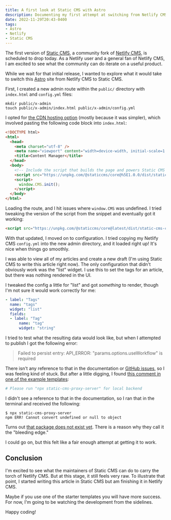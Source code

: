 ```yaml
---
title: A first look at Static CMS with Astro
description: Documenting my first attempt at switching from Netlify CMS to Static CMS
date: 2022-11-29T20:43-0400
tags:
- Astro
- Netlify
- Static CMS
---
```

The first version of [Static CMS](https://staticjscms.netlify.app), a community fork of [Netlify CMS](https://netlifycms.org), is scheduled to drop today. As a Netlify user and a general fan of Netlify CMS, I am excited to see what the community can do iterate on a useful product.

While we wait for that initial release, I wanted to explore what it would take to switch this [Astro](https://astro.build) site from Netlify CMS to Static CMS.

First, I created a new admin route within the `public/` directory with `index.html` and `config.yml` files:

```shell
mkdir public/x-admin
touch public/x-admin/index.html public/x-admin/config.yml
```

I opted for [the CDN hosting option](https://staticjscms.netlify.app/docs/add-to-your-site-cdn) (mostly because it was simpler), which involved pasting the following code block into `index.html`:

```html
<!DOCTYPE html>
<html>
  <head>
    <meta charset="utf-8" />
    <meta name="viewport" content="width=device-width, initial-scale=1.0" />
    <title>Content Manager</title>
  </head>
  <body>
    <!-- Include the script that builds the page and powers Static CMS -->
    <script src="https://unpkg.com/@staticcms/core@%5E1.0.0/dist/static-cms-core.js"></script>
    <script>
      window.CMS.init();
    </script>
  </body>
</html>
```

Loading the route, and I hit issues where `window.CMS` was undefined. I tried tweaking the version of the script from the snippet and eventually got it working:

```html
<script src="https://unpkg.com/@staticcms/core@latest/dist/static-cms-core.js"></script>
```

With that updated, I moved on to configuration. I tried copying my Netlify CMS `config.yml` into the new admin directory, and it loaded right up! It's nice when things go smoothly.

I was able to view all of my articles and create a new draft (I'm using Static CMS to write this article right now). The only configuration that didn't obviously work was the "list" widget. I use this to set the tags for an article, but there was nothing rendered in the UI.

I tweaked the config a little for "list" and got _something_ to render, though I'm not sure it would work correctly for me:

```yaml
- label: "Tags"
  name: "tags"
  widget: "list"
  fields:
  - label: "Tag"
      name: "tag"
      widget: "string"
```

I tried to test what the resulting data would look like, but when I attempted to publish I got the following error:

> Failed to persist entry: API_ERROR: "params.options.useWorkflow" is required

There isn't any reference to that in the documentation or [GitHub issues](https://github.com/StaticJsCMS/static-cms/issues?q=is%3Aissue+params.options.useWorkflow+), so I was feeling kind of stuck. But after a little digging, I found [this comment in one of the example templates](https://github.com/StaticJsCMS/static-cms-eleventy-netlify-template/blob/main/src/admin/config.yml#L11):

```yaml
# Please run "npx static-cms-proxy-server" for local backend
```

I didn't see a reference to that in the documentation, so I ran that in the terminal and received the following:

```shell
$ npx static-cms-proxy-server
npm ERR! Cannot convert undefined or null to object
```

Turns out [that package does not exist yet](https://www.npmjs.com/package/static-cms-proxy-server). There is a reason why they call it the "bleeding edge."

I could go on, but this felt like a fair enough attempt at getting it to work.

## Conclusion

I'm excited to see what the maintainers of Static CMS can do to carry the torch of Netlify CMS. But at this stage, it still feels very raw. To illustrate that point, I started writing this article in Static CMS but am finishing it in Netlify CMS.

Maybe if you use one of the starter templates you will have more success. For now, I'm going to be watching the development from the sidelines.

Happy coding!

